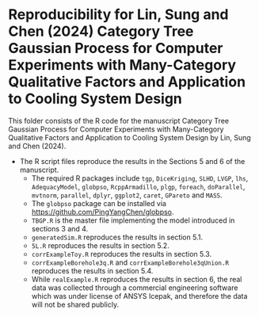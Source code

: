 # Reproducibility for Lin, Sung and Chen (2024) Category Tree Gaussian Process for Computer Experiments with Many-Category Qualitative Factors and Application to Cooling System Design
This folder consists of the R code for the manuscript Category Tree Gaussian Process for Computer Experiments with Many-Category Qualitative Factors and Application to Cooling System Design by Lin, Sung and Chen (2024).

* The R script files reproduce the results in the Sections 5 and 6 of the manuscript. 
  * The required R packages include `tgp`, `DiceKriging`, `SLHD`, `LVGP`, `lhs`, `AdequacyModel`, `globpso`, `RcppArmadillo`, `plgp`, `foreach`, `doParallel`, `mvtnorm`, `parallel`, `dplyr`, `ggplot2`, `caret`, `GPareto` and `MASS`.
  * The `globpso` package can be installed via https://github.com/PingYangChen/globpso.
  * `TBGP.R` is the master file implementing the model introduced in sections 3 and 4.
  * `generatedSim.R` reproduces the results in section 5.1.
  * `5L.R` reproduces the results in section 5.2.
  * `corrExampleToy.R` reproduces the results in section 5.3.
  * `corrExampleBorehole3q.R` and `corrExampleBorehole3qUnion.R` reproduces the results in section 5.4.
  * While `realExample.R` reproduces the results in section 6, the real data was collected through a commercial engineering software which was under license of ANSYS Icepak, and therefore the data will not be shared publicly.
